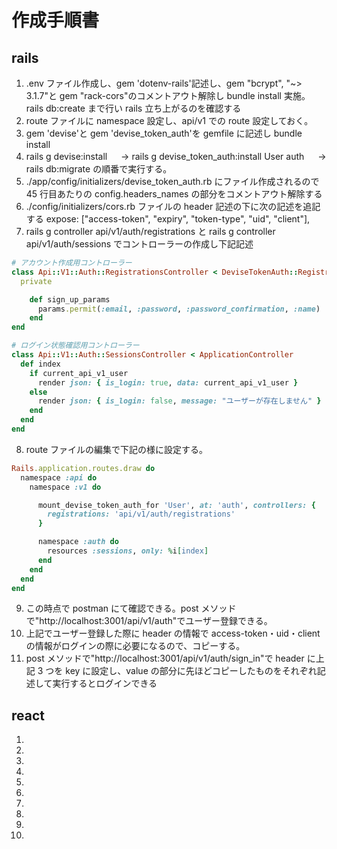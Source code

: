 # 作成手順書

## rails

1. .env ファイル作成し、gem 'dotenv-rails'記述し、gem "bcrypt", "~> 3.1.7"と gem "rack-cors"のコメントアウト解除し bundle install 実施。rails db:create まで行い rails 立ち上がるのを確認する
2. route ファイルに namespace 設定し、api/v1 での route 設定しておく。
3. gem 'devise'と gem 'devise_token_auth'を gemfile に記述し bundle install
4. rails g devise:install 　 → rails g devise_token_auth:install User auth 　 → rails db:migrate の順番で実行する。
5. ./app/config/initializers/devise_token_auth.rb にファイル作成されるので 45 行目あたりの config.headers_names の部分をコメントアウト解除する
6. ./config/initializers/cors.rb ファイルの header 記述の下に次の記述を追記する expose: ["access-token", "expiry", "token-type", "uid", "client"],
7. rails g controller api/v1/auth/registrations と rails g controller api/v1/auth/sessions でコントローラーの作成し下記記述

```ruby:./app/controllers/api/v1/auth/registrations_controller.rb
# アカウント作成用コントローラー
class Api::V1::Auth::RegistrationsController < DeviseTokenAuth::RegistrationsController
  private

    def sign_up_params
      params.permit(:email, :password, :password_confirmation, :name)
    end
end
```

```ruby:./app/controllers/api/v1/auth/sessions_controller.rb
# ログイン状態確認用コントローラー
class Api::V1::Auth::SessionsController < ApplicationController
  def index
    if current_api_v1_user
      render json: { is_login: true, data: current_api_v1_user }
    else
      render json: { is_login: false, message: "ユーザーが存在しません" }
    end
  end
end
```

8. route ファイルの編集で下記の様に設定する。

```ruby:./app/config/routes.rb
Rails.application.routes.draw do
  namespace :api do
    namespace :v1 do

      mount_devise_token_auth_for 'User', at: 'auth', controllers: {
        registrations: 'api/v1/auth/registrations'
      }

      namespace :auth do
        resources :sessions, only: %i[index]
      end
    end
  end
end
```

9. この時点で postman にて確認できる。post メソッドで"http://localhost:3001/api/v1/auth"でユーザー登録できる。
10. 上記でユーザー登録した際に header の情報で access-token・uid・client の情報がログインの際に必要になるので、コピーする。
11. post メソッドで"http://localhost:3001/api/v1/auth/sign_in"で header に上記 3 つを key に設定し、value の部分に先ほどコピーしたものをそれぞれ記述して実行するとログインできる

## react

1.
2.
3.
4.
5.
6.
7.
8.
9.
10.
